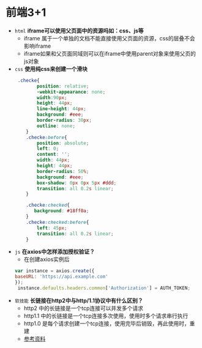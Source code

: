 # 前端3+1
- `html`  **iframe可以使用父页面中的资源吗如：css、js等**
    - iframe 属于一个单独的文档不能直接使用父页面的资源，css的层叠不会影响iframe
    - iframe如果和父页面同域则可以在iframe中使用parent对象来使用父页的js对象
- `css`   **使用纯css来创建一个滑块**
    ```css
     .checke{
            position: relative;
            -webkit-appearance: none;
            width:90px;
            height: 44px;
            line-height: 44px;
            background: #eee;
            border-radius: 30px;
            outline: none;
        }
        .checke:before{
            position: absolute;
            left: 0;
            content: '';
            width: 44px;
            height: 44px;
            border-radius: 50%;
            background: #eee;
            box-shadow: 0px 0px 5px #ddd;
            transition: all 0.2s linear;
        }
 
        .checke:checked{
           background: #18ff0a;
        }
        .checke:checked:before{
            left: 45px;
            transition: all 0.2s linear;
        }
    ```
- `js`    **在axios中怎样添加授权验证？**
    - 在创建axios实例后
    ```js
    var instance = axios.create({
    baseURL: 'https://api.example.com'
    });
     instance.defaults.headers.common['Authorization'] = AUTH_TOKEN;
    ```
- `软技能` **长链接在http2中与http/1.1协议中有什么区别？**
    - http2 中的长链接是一个tcp连接可以并发多个请求
    - http1.1 中的长链接是一个tcp连接多次使用，使用时多个请求串行执行
    - http1.0 是每个请求创建一个tcp连接，使用完毕后销毁，再此使用时，重建
    - [参考资料](https://www.cnblogs.com/aspirant/p/10833143.html)